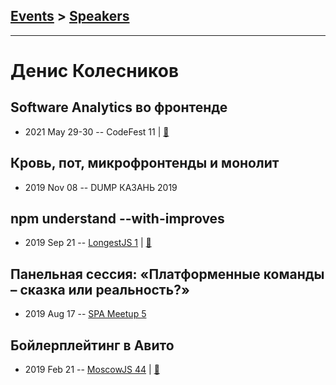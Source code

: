 ## [Events](../README.md) > [Speakers](../speakers.md)
---

# Денис Колесников

## Software Analytics во фронтенде
- 2021 May 29-30 -- CodeFest 11  | [:notebook:](https://disk.yandex.ru/i/VoHIuMNz9ul1OA)  
## Кровь, пот, микрофронтенды и монолит
- 2019 Nov 08 -- DUMP КАЗАНЬ 2019    
## npm understand --with-improves
- 2019 Sep 21 -- [LongestJS 1](https://www.youtube.com/watch?v=Cz6bQw1f23s)  | [:notebook:](http://longestjs.org/slides/01_LongestJS_Denis_Kolesnokiv_npm_understand.pdf)  
## Панельная сессия: «Платформенные команды – сказка или реальность?»
- 2019 Aug 17 -- [SPA Meetup 5](https://www.youtube.com/watch?v=mEpwFo4R43w)    
## Бойлерплейтинг в Авито
- 2019 Feb 21 -- [MoscowJS 44](https://youtu.be/ro6RlJnCWE0?t=211)  | [:notebook:](https://cloud.mail.ru/public/MK5g/nL6KGV88Q)  
